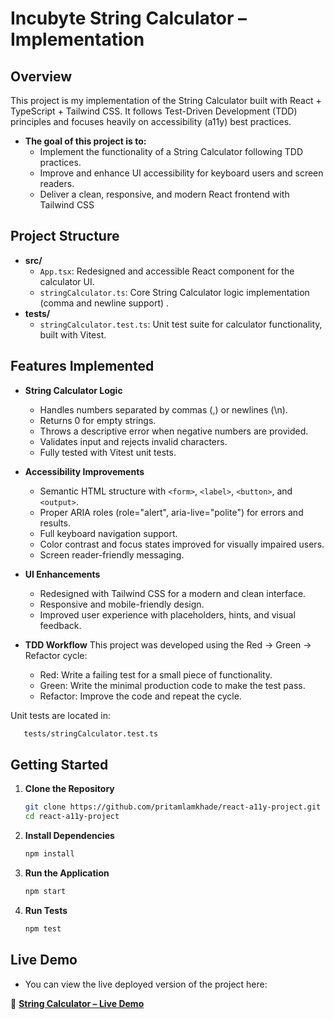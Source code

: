 # Incubyte String Calculator – Implementation

## Overview

This project is my implementation of the String Calculator built with React + TypeScript + Tailwind CSS.
It follows Test-Driven Development (TDD) principles and focuses heavily on accessibility (a11y) best practices.

- **The goal of this project is to:**
   - Implement the functionality of a String Calculator following TDD practices.
   - Improve and enhance UI accessibility for keyboard users and screen readers.
   - Deliver a clean, responsive, and modern React frontend with Tailwind CSS

## Project Structure

- **src/**
  - `App.tsx`: Redesigned and accessible React component for the calculator UI.
  - `stringCalculator.ts`: Core String Calculator logic implementation (comma and newline support) .
- **tests/**
  - `stringCalculator.test.ts`: Unit test suite for calculator functionality, built with Vitest.


## Features Implemented

- **String Calculator Logic**
   - Handles numbers separated by commas (,) or newlines (\n).
   - Returns 0 for empty strings.
   - Throws a descriptive error when negative numbers are provided.
   - Validates input and rejects invalid characters.
   - Fully tested with Vitest unit tests.

- **Accessibility Improvements**
   - Semantic HTML structure with `<form>`, `<label>`, `<button>`, and `<output>`.
   - Proper ARIA roles (role="alert", aria-live="polite") for errors and results.
   - Full keyboard navigation support.
   - Color contrast and focus states improved for visually impaired users.
   - Screen reader-friendly messaging.

- **UI Enhancements**
   - Redesigned with Tailwind CSS for a modern and clean interface.
   - Responsive and mobile-friendly design.
   - Improved user experience with placeholders, hints, and visual feedback.

- **TDD Workflow**
  This project was developed using the Red → Green → Refactor cycle:
   - Red: Write a failing test for a small piece of functionality.
   - Green: Write the minimal production code to make the test pass.
   - Refactor: Improve the code and repeat the cycle.

Unit tests are located in:
   ```bash
      tests/stringCalculator.test.ts
   ```

## Getting Started

1. **Clone the Repository**

   ```bash
   git clone https://github.com/pritamlamkhade/react-a11y-project.git
   cd react-a11y-project
   ```

2. **Install Dependencies**

   ```bash
   npm install
   ```

3. **Run the Application**

   ```bash
   npm start
   ```

4. **Run Tests**

   ```bash
   npm test
   ```


## Live Demo
- You can view the live deployed version of the project here:

🔗 [**String Calculator – Live Demo**](https://string-calculator-f1a31.web.app/)